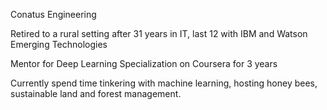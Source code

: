 Conatus Engineering

Retired to a rural setting after 31 years in IT, last 12 with IBM and Watson Emerging Technologies 

Mentor for Deep Learning Specialization on Coursera for 3 years

Currently spend time tinkering with machine learning, hosting honey bees, sustainable land and forest management.


